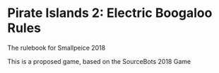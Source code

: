 Pirate Islands 2: Electric Boogaloo Rules
================

The rulebook for Smallpeice 2018

This is a proposed game, based on the SourceBots 2018 Game
